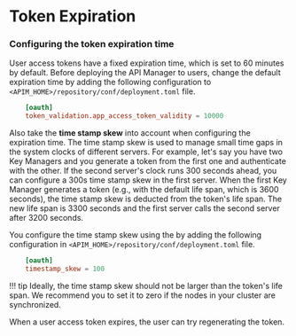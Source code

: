 # Token Expiration

### Configuring the token expiration time

User access tokens have a fixed expiration time, which is set to 60 minutes by default. Before deploying the API Manager to users, change the default expiration time by adding the following configuration to `<APIM_HOME>/repository/conf/deployment.toml` file.
```toml
    [oauth]
    token_validation.app_access_token_validity = 10000
```

Also take the **time stamp skew** into account when configuring the expiration time. The time stamp skew is used to manage small time gaps in the system clocks of different servers. For example, let's say you have two Key Managers and you generate a token from the first one and authenticate with the other. If the second server's clock runs 300 seconds ahead, you can configure a 300s time stamp skew in the first server. When the first Key Manager generates a token (e.g., with the default life span, which is 3600 seconds), the time stamp skew is deducted from the token's life span. The new life span is 3300 seconds and the first server calls the second server after 3200 seconds.

You configure the time stamp skew using the by adding the following configuration in `<APIM_HOME>/repository/conf/deployment.toml` file.
```toml
    [oauth]
    timestamp_skew = 100
```

!!! tip
    Ideally, the time stamp skew should not be larger than the token's life span. We recommend you to set it to zero if the nodes in your cluster are synchronized.


When a user access token expires, the user can try regenerating the token.
